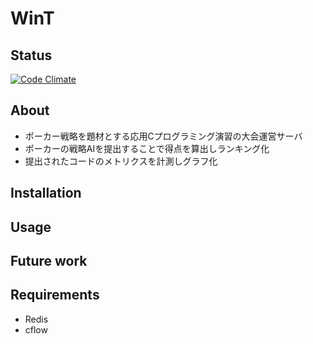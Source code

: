 # WinT

## Status

[![Code Climate](https://codeclimate.com/github/gembaf/wint/badges/gpa.svg)](https://codeclimate.com/github/gembaf/wint)

## About

- ポーカー戦略を題材とする応用Cプログラミング演習の大会運営サーバ
- ポーカーの戦略AIを提出することで得点を算出しランキング化
- 提出されたコードのメトリクスを計測しグラフ化

## Installation

## Usage

## Future work

## Requirements

- Redis
- cflow
